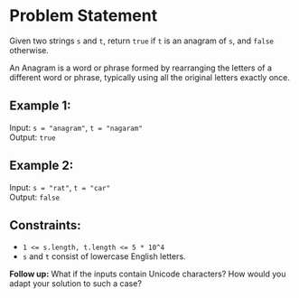 # Problem Statement

Given two strings `s` and `t`, return `true` if `t` is an anagram of `s`, and `false` otherwise.

An Anagram is a word or phrase formed by rearranging the letters of a different word or phrase, typically using all the original letters exactly once.

## Example 1:

Input: `s = "anagram"`, `t = "nagaram"`  
Output: `true`

## Example 2:

Input: `s = "rat"`, `t = "car"`  
Output: `false`

## Constraints:

- `1 <= s.length, t.length <= 5 * 10^4`
- `s` and `t` consist of lowercase English letters.

**Follow up:** What if the inputs contain Unicode characters? How would you adapt your solution to such a case?
